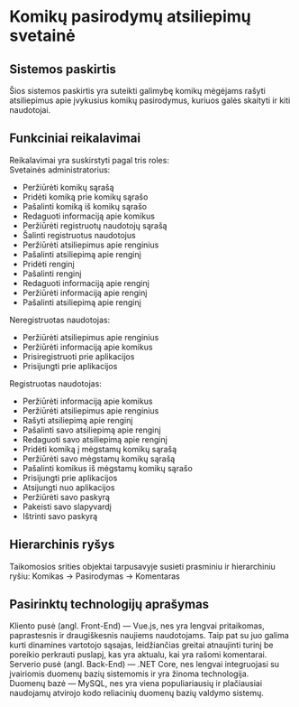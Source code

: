 # Komikų pasirodymų atsiliepimų svetainė

##  Sistemos paskirtis
Šios sistemos paskirtis yra suteikti galimybę komikų mėgėjams rašyti atsiliepimus apie įvykusius komikų pasirodymus, kuriuos galės skaityti ir kiti naudotojai.

## Funkciniai reikalavimai 

Reikalavimai yra suskirstyti pagal tris roles:<br/>
Svetainės administratorius:
-	Peržiūrėti komikų sąrašą
-	Pridėti komiką prie komikų sąrašo
-	Pašalinti komiką iš komikų sąrašo
-	Redaguoti informaciją apie komikus
-	Peržiūrėti registruotų naudotojų sąrašą
-	Šalinti registruotus naudotojus
-	Peržiūrėti atsiliepimus apie renginius
-	Pašalinti atsiliepimą apie renginį
-	Pridėti renginį
-	Pašalinti renginį
-	Redaguoti informaciją apie renginį
-	Peržiūrėti informaciją apie renginį
-	Pašalinti atsiliepimą apie renginį

Neregistruotas naudotojas:
-	Peržiūrėti atsiliepimus apie renginius
-	Peržiūrėti informaciją apie komikus
-	Prisiregistruoti prie aplikacijos
-	Prisijungti prie aplikacijos

Registruotas naudotojas:
-	Peržiūrėti informaciją apie komikus
-	Peržiūrėti atsiliepimus apie renginius
-	Rašyti atsiliepimą apie renginį
-	Pašalinti savo atsiliepimą apie renginį
-	Redaguoti savo atsiliepimą apie renginį
-	Pridėti komiką į mėgstamų komikų sąrašą
-	Peržiūrėti savo mėgstamų komikų sąrašą
-	Pašalinti komikus iš mėgstamų komikų sąrašo
-	Prisijungti prie aplikacijos
-	Atsijungti nuo aplikacijos
-	Peržiūrėti savo paskyrą
-	Pakeisti savo slapyvardį
-	Ištrinti savo paskyrą
## Hierarchinis ryšys
Taikomosios srities objektai tarpusavyje susieti prasminiu ir hierarchiniu ryšiu: Komikas -> Pasirodymas -> Komentaras

## Pasirinktų technologijų aprašymas

Kliento pusė (angl. Front-End) — Vue.js, nes yra lengvai pritaikomas, paprastesnis ir draugiškesnis naujiems naudotojams. Taip pat su juo galima kurti dinamines vartotojo sąsajas, leidžiančias greitai atnaujinti turinį be poreikio perkrauti puslapį, kas yra aktualu, kai yra rašomi komentarai.<br/>
Serverio pusė (angl. Back-End) — .NET Core, nes lengvai integruojasi su įvairiomis duomenų bazių sistemomis ir yra žinoma technologija.<br/>
Duomenų bazė — MySQL, nes yra viena populiariausių ir plačiausiai naudojamų atvirojo kodo reliacinių duomenų bazių valdymo sistemų.<br/>
